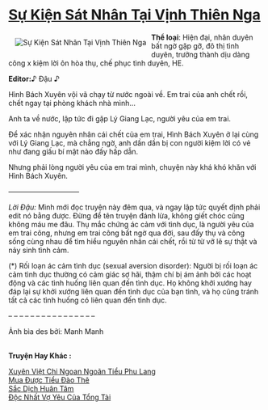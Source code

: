 <a href="https://utruyen.com/su-kien-sat-nhan-tai-vinh-thien-nga/20946/" title="Sự Kiện Sát Nhân Tại Vịnh Thiên Nga"><h1>Sự Kiện Sát Nhân Tại Vịnh Thiên Nga</h1></a><div style="display:table"><img align="right" style="float: left; padding: 10px;" src="https://utruyen.com/images/story/200x260/su-kien-sat-nhan-tai-vinh-thien-nga.jpg" alt="Sự Kiện Sát Nhân Tại Vịnh Thiên Nga"><b>Thể loại</b>: Hiện đại, nhân duyên bất ngờ gặp gỡ, đô thị tình duyên, trưởng thành dịu dàng công x kiệm lời ôn hòa thụ, chế phục tình duyên, HE.<p></p><b>Editor:</b>♪ Đậu ♪<p></p>Hình Bách Xuyên vội vã chạy từ nước ngoài về. Em trai của anh chết rồi, chết ngay tại phòng khách nhà mình...<p></p>Anh ta về nước, lập tức đi gặp Lý Giang Lạc, người yêu của em trai.<p></p>Để xác nhận nguyên nhân cái chết của em trai, Hình Bách Xuyên ở lại cùng với Lý Giang Lạc, mà chẳng ngờ, anh dần dần bị con người kiệm lời có vẻ như đang giấu bí mật nào đấy hấp dẫn.<p></p>Nhưng phải lòng người yêu của em trai mình, chuyện này khá khó khăn với Hình Bách Xuyên.<p></p>——————————<p></p><em>Lời Đậu:</em> Mình mới đọc truyện này đêm qua, và ngay lập tức quyết định phải edit nó bằng được. Đừng để tên truyện đánh lừa, không giết chóc cũng không máu me đâu. Thụ mắc chứng ác cảm với tình dục, là người yêu của em trai công, nhưng em trai công bất ngờ qua đời, sau đấy thụ và công sống cùng nhau để tìm hiểu nguyên nhân cái chết, rồi từ từ vỡ lẽ sự thật và nảy sinh tình cảm.<p></p>(*) Rối loạn ác cảm tình dục (sexual aversion disorder): Người bị rối loạn ác cảm tình dục thường có cảm giác sợ hãi, thậm chí bị ám ảnh bởi các hoạt động và các tình huống liên quan đến tình dục. Họ không khởi xướng hay đáp lại sự khởi xướng liên quan đến tình dục của bạn tình, và họ cũng tránh tất cả các tình huống có liên quan đến tình dục.<p></p>– – – – – – – – – – – – – – – –<p></p>Ảnh bìa des bởi: Manh Manh</div><p><br><b>Truyện Hay Khác :</b></p><a href="https://utruyen.com/xuyen-viet-chi-ngoan-ngoan-tieu-phu-lang/20870/" alt="Xuyên Việt Chi Ngoan Ngoãn Tiểu Phu Lang">Xuyên Việt Chi Ngoan Ngoãn Tiểu Phu Lang</a><br/><a href="https://github.com/quanluxury/truyenhot/tree/master/truyenhay/16614/" alt="Mua Được Tiểu Đào Thê">Mua Được Tiểu Đào Thê</a><br/><a href="https://github.com/quanluxury/ngontinh_sac/tree/master/truyenhay/21093/" alt="Sắc Dịch Huân Tâm">Sắc Dịch Huân Tâm</a><br/><a href="https://www.flickr.com/photos/184340401@N07/48737770521/" alt="Độc Nhất Vợ Yêu Của Tổng Tài">Độc Nhất Vợ Yêu Của Tổng Tài</a><br/>